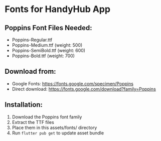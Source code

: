 # Fonts for HandyHub App

## Poppins Font Files Needed:

- Poppins-Regular.ttf
- Poppins-Medium.ttf (weight: 500)
- Poppins-SemiBold.ttf (weight: 600)
- Poppins-Bold.ttf (weight: 700)

## Download from:

- Google Fonts: https://fonts.google.com/specimen/Poppins
- Direct download: https://fonts.google.com/download?family=Poppins

## Installation:

1. Download the Poppins font family
2. Extract the TTF files
3. Place them in this assets/fonts/ directory
4. Run `flutter pub get` to update asset bundle
